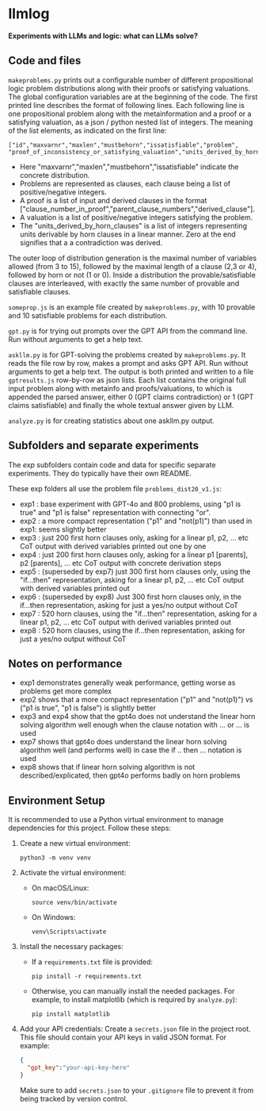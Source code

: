 # llmlog

**Experiments with LLMs and logic: what can LLMs solve?**

## Code and files

`makeproblems.py` prints out a configurable number of different propositional logic problem distributions along with their proofs or satisfying valuations.
The global configuration variables are at the beginning of the code. The first printed line describes the format of following lines.
Each following line is one propositional problem along with the metainformation and a proof or a satisfying valuation, as a json / python nested list of integers.
The meaning of the list elements, as indicated on the first line:

    ["id","maxvarnr","maxlen","mustbehorn","issatisfiable","problem", 
    "proof_of_inconsistency_or_satisfying_valuation","units_derived_by_horn_clauses"]

* Here "maxvarnr","maxlen","mustbehorn","issatisfiable" indicate the concrete distribution. 
* Problems are represented as clauses, each clause being a list of positive/negative integers. 
* A proof is a list of input and derived clauses in the format 
["clause_number_in_proof","parent_clause_numbers","derived_clause"]. 
* A valuation is a list of positive/negative integers satisfying the problem.
* The "units_derived_by_horn_clauses" is a list of integers representing units derivable by horn clauses in a linear manner. Zero at the end signifies that a a contradiction was derived.

The outer loop of distribution generation is the maximal number of variables allowed (from 3 to 15), followed by the maximal length of a clause (2,3 or 4), followed by horn or not (1 or 0). Inside a distribution the provable/satisfiable clauses are interleaved, with exactly the same number of provable and satisfiable clauses.

`someprop.js` is an example file created by `makeproblems.py`, with 10 provable and 10 satisfiable problems for each distribution.

`gpt.py` is for trying out prompts over the GPT API from the command line. Run without arguments to get a help text.

`askllm.py` is for GPT-solving the problems created by `makeproblems.py`. It reads the file row by row, makes a prompt and asks GPT API.
Run without arguments to get a help text. The output is both printed and written to a file `gptresults.js` row-by-row as json lists. Each list
contains the original full input problem along with metainfo and proofs/valuations, to which is appended the parsed answer, either 0 (GPT claims contradiction) or 1 (GPT claims satisfiable) and finally the whole textual answer given by LLM.

`analyze.py` is for creating statistics about one askllm.py output.

## Subfolders and separate experiments 

The *exp* subfolders contain code and data for specific separate experiments. They do typically have their own README.

These exp folders all use the problem file `problems_dist20_v1.js`:

* exp1 : base experiment with GPT-4o and 800 problems, using "p1 is true" and "p1 is false" representation with connecting "or".
* exp2 : a more compact representation ("p1" and "not(p1)") than used in exp1: seems slightly better
* exp3 : just 200 first horn clauses only, asking for a linear p1, p2, ... etc CoT output with derived variables printed out one by one
* exp4 : just 200 first horn clauses only, asking for a linear p1 [parents], p2 [parents], ... etc CoT output with concrete derivation steps
* exp5 : (superseded by exp7) just 300 first horn clauses only, using the "if...then" representation, asking for a linear p1, p2, ... etc CoT output with derived variables printed out 
* exp6 : (superseded by exp8) Just 300 first horn clauses only, in the if...then representation, asking for just a yes/no output without CoT
* exp7 : 520 horn clauses, using the "if...then" representation, asking for a linear p1, p2, ... etc CoT output with derived variables printed out 
* exp8 : 520 horn clauses, using the if...then representation, asking for just a yes/no output without CoT

## Notes on performance 

* exp1 demonstrates generally weak performance, getting worse as problems get more complex
* exp2 shows that a more compact representation ("p1" and "not(p1)") vs ("p1 is true", "p1 is false") is slightly better
* exp3 and exp4 show that the gpt4o does not understand the linear horn solving algorithm well enough when the clause notation with ... or ... is used
* exp7 shows that gpt4o does understand the linear horn solving algorithm well (and performs well) in case the if .. then ... notation is used
* exp8 shows that if linear horn solving algorithm is not described/explicated, then gpt4o performs badly on horn problems

## Environment Setup

It is recommended to use a Python virtual environment to manage dependencies for this project. Follow these steps:

1. Create a new virtual environment:
   ```
   python3 -m venv venv
   ```

2. Activate the virtual environment:
   - On macOS/Linux:
     ```
     source venv/bin/activate
     ```
   - On Windows:
     ```
     venv\Scripts\activate
     ```

3. Install the necessary packages:
   - If a `requirements.txt` file is provided:
     ```
     pip install -r requirements.txt
     ```
   - Otherwise, you can manually install the needed packages. For example, to install matplotlib (which is required by `analyze.py`):
     ```
     pip install matplotlib
     ```

4. Add your API credentials:
   Create a `secrets.json` file in the project root. This file should contain your API keys in valid JSON format. For example:
   ```json
   {
     "gpt_key":"your-api-key-here"
   }
   ```
   Make sure to add `secrets.json` to your `.gitignore` file to prevent it from being tracked by version control.
